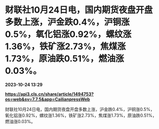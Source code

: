 # 财联社10月24日电，国内期货夜盘开盘多数上涨，沪金跌0.4%，沪铜涨0.5%，氧化铝涨0.92%，螺纹涨1.36%，铁矿涨2.73%，焦煤涨1.73%，原油跌0.51%，燃油涨0.03%。

**2023-10-24 13:29**

**https://api3.cls.cn/share/article/1494753?os=web&sv=7.7.5&app=CailianpressWeb**

财联社10月24日电，国内期货夜盘开盘多数上涨，沪金跌0.4%，沪铜涨0.5%，氧化铝涨0.92%，螺纹涨1.36%，铁矿涨2.73%，焦煤涨1.73%，原油跌0.51%，燃油涨0.03%。